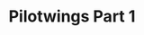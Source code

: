 ---
layout: video
series: Mike and Bootsy
episode: 15
title: Pilotwings Part 1
permalink: /mike-and-bootsy/episode-15
video_id: H5Sm2Q6FCfo
release_date: 2016-04-13
platforms:
  - Super Nintendo Entertainment System
short_platforms:
  - SNES
thumbnails:
games:
  - Pilotwings
current_description: |
  Pilotwings (Super Nintendo) Part 1 - Mike & Bootsy
---